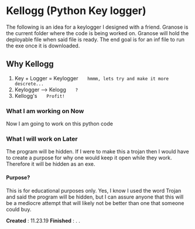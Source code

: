 # Kellogg (Python Key logger)

The following is an idea for a keylogger I designed with a friend. Granose is the current folder where the code is being worked on. Granose will hold the deployable file when said file is ready. The end goal is for an inf file to run the exe once it is downloaded. 

## Why Kellogg
1. Key + Logger = Keylogger
```   hmmm, lets try and make it more descrete...```
2. Keylogger --> Kelogg
```   ?```
3. Kellogg's
```   Profit!```

### What I am working on Now
Now I am going to work on this python code

### What I will work on Later
The program will be hidden. If I were to make this a trojan then I would have to create a purpose for why one would keep it open while they work. Therefore it will be hidden as an exe. 


#### Purpose?
This is for educational purposes only. Yes, I know I used the word Trojan and said the program will be hidden, but I can assure anyone that this will be a mediocre attempt that will likely not be better than one that someone could buy. 


__Created__ : 11.23.19
__Finished__ :  .  .


